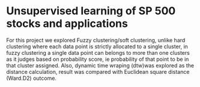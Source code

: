 # Unsupervised learning of SP 500 stocks and applications
For this project we explored Fuzzy clustering/soft clustering, unlike hard clustering where each data point is strictly allocated to a single cluster, in fuzzy clustering a single data point can belongs to more than one clusters as it judges based on probability score, ie probability of that point to be in that cluster assigned.  Also, dynamic time wraping (dtw)was explored as the distance calculation, result was compared  with Euclidean square distance  (Ward.D2) outcome.
